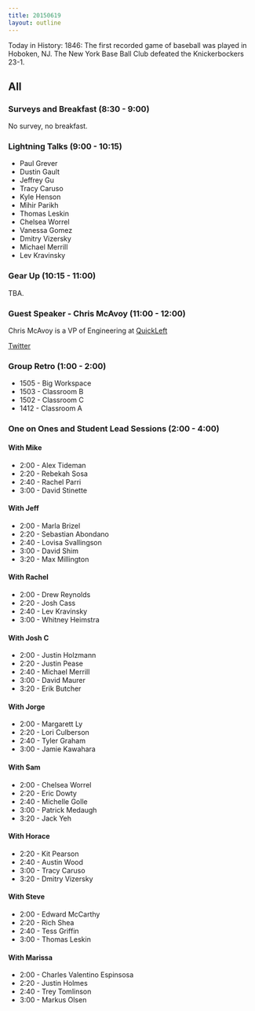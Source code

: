 ```yaml
---
title: 20150619
layout: outline
---
```


Today in History: 1846: The first recorded game of baseball was played in Hoboken, NJ. 
The New York Base Ball Club defeated the Knickerbockers 23-1.
 
## All

### Surveys and Breakfast (8:30 - 9:00)

No survey, no breakfast.

### Lightning Talks (9:00 - 10:15)

* Paul Grever
* Dustin Gault
* Jeffrey Gu
* Tracy Caruso
* Kyle Henson
* Mihir Parikh
* Thomas Leskin
* Chelsea Worrel
* Vanessa Gomez
* Dmitry Vizersky
* Michael Merrill
* Lev Kravinsky

### Gear Up (10:15 - 11:00)

TBA.

### Guest Speaker - Chris McAvoy (11:00 - 12:00)

Chris McAvoy is a VP of Engineering at [QuickLeft](http://www.quickleft.com)

[Twitter](https://twitter.com/chmcavoy)

### Group Retro (1:00 - 2:00)

* 1505 - Big Workspace
* 1503 - Classroom B
* 1502 - Classroom C
* 1412 - Classroom A

### One on Ones and Student Lead Sessions (2:00 - 4:00)

#### With Mike

* 2:00 - Alex Tideman
* 2:20 - Rebekah Sosa
* 2:40 - Rachel Parri
* 3:00 - David Stinette

#### With Jeff

* 2:00 - Marla Brizel
* 2:20 - Sebastian Abondano
* 2:40 - Lovisa Svallingson
* 3:00 - David Shim
* 3:20 - Max Millington

#### With Rachel

* 2:00 - Drew Reynolds
* 2:20 - Josh Cass
* 2:40 - Lev Kravinsky
* 3:00 - Whitney Heimstra

#### With Josh C

* 2:00 - Justin Holzmann
* 2:20 - Justin Pease
* 2:40 - Michael Merrill
* 3:00 - David Maurer
* 3:20 - Erik Butcher

#### With Jorge

* 2:00 - Margarett Ly
* 2:20 - Lori Culberson
* 2:40 - Tyler Graham
* 3:00 - Jamie Kawahara

#### With Sam

* 2:00 - Chelsea Worrel
* 2:20 - Eric Dowty
* 2:40 - Michelle Golle
* 3:00 - Patrick Medaugh
* 3:20 - Jack Yeh

#### With Horace

* 2:20 - Kit Pearson
* 2:40 - Austin Wood
* 3:00 - Tracy Caruso
* 3:20 - Dmitry Vizersky

#### With Steve

* 2:00 - Edward McCarthy
* 2:20 - Rich Shea
* 2:40 - Tess Griffin
* 3:00 - Thomas Leskin

#### With Marissa

* 2:00 - Charles Valentino Espinsosa
* 2:20 - Justin Holmes
* 2:40 - Trey Tomlinson
* 3:00 - Markus Olsen



